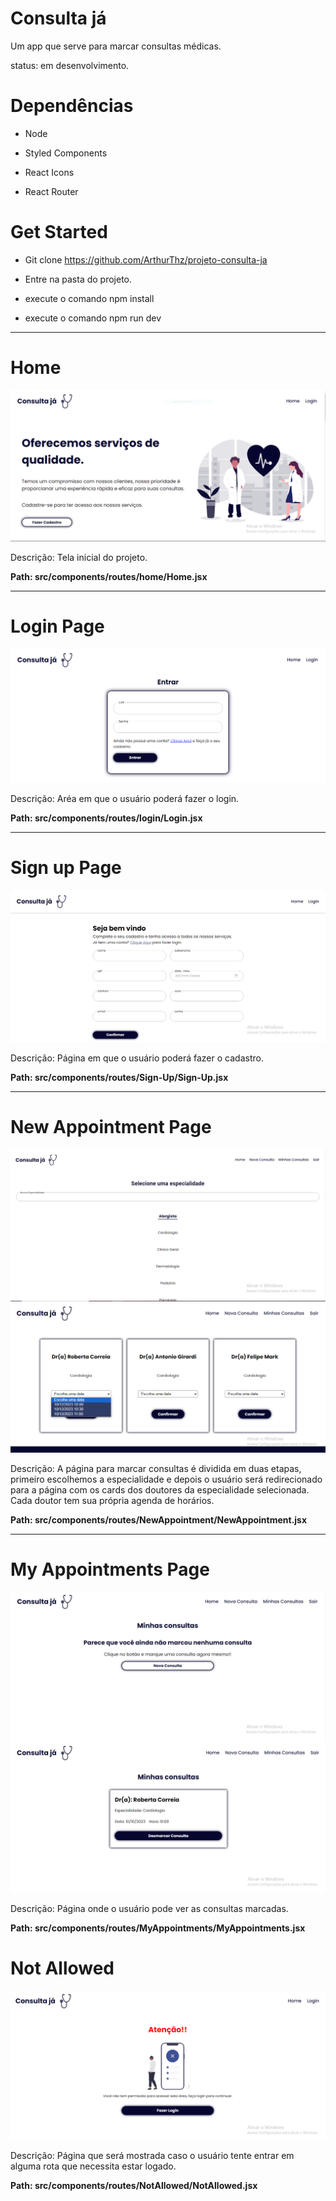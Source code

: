 # Consulta já

Um app que serve para marcar consultas médicas.

status: em desenvolvimento.

# Dependências

- Node

- Styled Components

- React Icons

- React Router

# Get Started

- Git clone https://github.com/ArthurThz/projeto-consulta-ja

- Entre na pasta do projeto.

- execute o comando npm install

- execute o comando npm run dev

---

# Home

![Home Image](src/assets/image/home-gif.gif)

Descrição: Tela inicial do projeto.

<strong>Path: src/components/routes/home/Home.jsx</strong>

---

# Login Page

![Login Page Image](src/assets/image/print-login.png)

Descrição: Aréa em que o usuário poderá fazer o login.

<strong>Path: src/components/routes/login/Login.jsx</strong>

---

# Sign up Page

![Alt text](image-1.png)

Descrição: Página em que o usuário poderá fazer o cadastro.

<strong>Path: src/components/routes/Sign-Up/Sign-Up.jsx</strong>

---

# New Appointment Page

![Alt text](image-2.png)
<br>
![Alt text](image-3.png)

Descrição: A página para marcar consultas é dividida em duas etapas, primeiro escolhemos a especialidade e depois o usuário será redirecionado para a página com os cards dos doutores da especialidade selecionada.
Cada doutor tem sua própria agenda de horários.

<strong>Path: src/components/routes/NewAppointment/NewAppointment.jsx</strong>

---

# My Appointments Page

![Alt text](image-4.png)
<br>
![Alt text](image-5.png)

Descrição: Página onde o usuário pode ver as consultas marcadas.

<strong>Path: src/components/routes/MyAppointments/MyAppointments.jsx</strong>

# Not Allowed

![Alt text](image-6.png)

Descrição: Página que será mostrada caso o usuário tente entrar em alguma rota que necessita estar logado.

<strong>Path: src/components/routes/NotAllowed/NotAllowed.jsx</strong>
